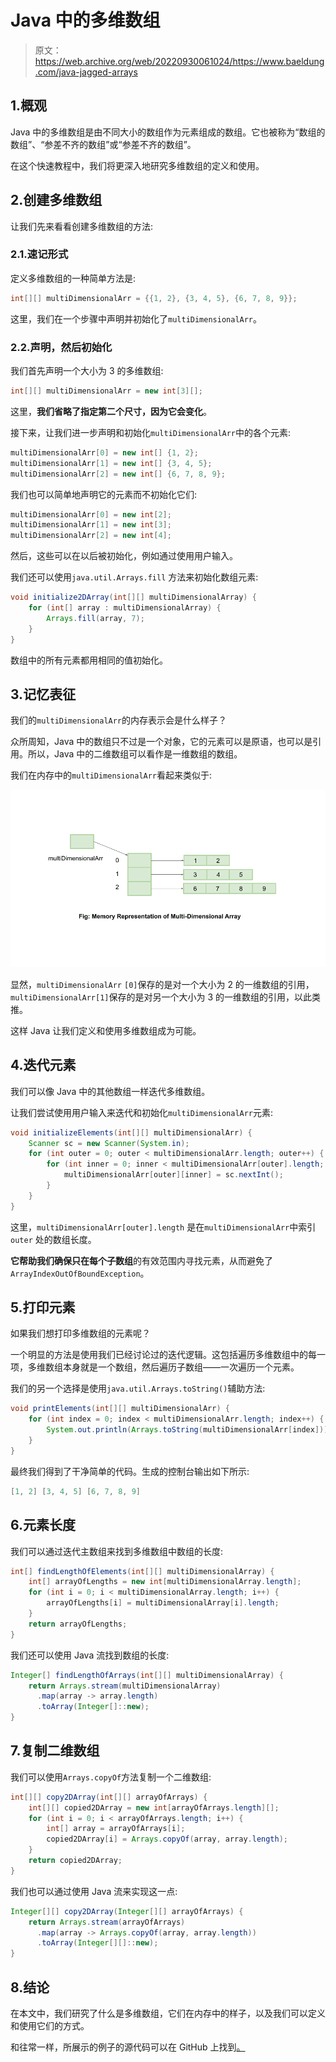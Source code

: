 # Java 中的多维数组

> 原文：<https://web.archive.org/web/20220930061024/https://www.baeldung.com/java-jagged-arrays>

## 1.概观

Java 中的多维数组是由不同大小的数组作为元素组成的数组。它也被称为“数组的数组”、“参差不齐的数组”或“参差不齐的数组”。

在这个快速教程中，我们将更深入地研究多维数组的定义和使用。

## 2.创建多维数组

让我们先来看看创建多维数组的方法:

### 2.1.速记形式

定义多维数组的一种简单方法是:

```java
int[][] multiDimensionalArr = {{1, 2}, {3, 4, 5}, {6, 7, 8, 9}};
```

这里，我们在一个步骤中声明并初始化了`multiDimensionalArr`。

### 2.2.声明，然后初始化

我们首先声明一个大小为 3 的多维数组:

```java
int[][] multiDimensionalArr = new int[3][];
```

这里，**我们省略了指定第二个尺寸，因为它会变化**。

接下来，让我们进一步声明和初始化`multiDimensionalArr`中的各个元素:

```java
multiDimensionalArr[0] = new int[] {1, 2};
multiDimensionalArr[1] = new int[] {3, 4, 5};
multiDimensionalArr[2] = new int[] {6, 7, 8, 9};
```

我们也可以简单地声明它的元素而不初始化它们:

```java
multiDimensionalArr[0] = new int[2];
multiDimensionalArr[1] = new int[3];
multiDimensionalArr[2] = new int[4];
```

然后，这些可以在以后被初始化，例如通过使用用户输入。

我们还可以使用`java.util.Arrays.fill` 方法来初始化数组元素:

```java
void initialize2DArray(int[][] multiDimensionalArray) {
    for (int[] array : multiDimensionalArray) {
        Arrays.fill(array, 7);
    }
} 
```

数组中的所有元素都用相同的值初始化。

## 3.记忆表征

我们的`multiDimensionalArr`的内存表示会是什么样子？

众所周知，Java 中的数组只不过是一个对象，它的元素可以是原语，也可以是引用。所以，Java 中的二维数组可以看作是一维数组的数组。

我们在内存中的`multiDimensionalArr`看起来类似于:

[![multi dimensional array](img/6b288ca82346473addec57e40ca50c0c.png)](/web/20221206041308/https://www.baeldung.com/wp-content/uploads/2020/03/multi-dimensional-array.png)

显然，`multiDimensionalArr` `[0]`保存的是对一个大小为 2 的一维数组的引用， `multiDimensionalArr[1]`保存的是对另一个大小为 3 的一维数组的引用，以此类推。

这样 Java 让我们定义和使用多维数组成为可能。

## 4.迭代元素

我们可以像 Java 中的其他数组一样迭代多维数组。

让我们尝试使用用户输入来迭代和初始化`multiDimensionalArr`元素:

```java
void initializeElements(int[][] multiDimensionalArr) {
    Scanner sc = new Scanner(System.in);
    for (int outer = 0; outer < multiDimensionalArr.length; outer++) {
        for (int inner = 0; inner < multiDimensionalArr[outer].length; inner++) {
            multiDimensionalArr[outer][inner] = sc.nextInt();
        }
    }
}
```

这里，`multiDimensionalArr[outer].length` 是在`multiDimensionalArr`中索引`outer` 处的数组长度。

**它帮助我们确保只在每个子数组**的有效范围内寻找元素，从而避免了`ArrayIndexOutOfBoundException`。

## 5.打印元素

如果我们想打印多维数组的元素呢？

一个明显的方法是使用我们已经讨论过的迭代逻辑。这包括遍历多维数组中的每一项，多维数组本身就是一个数组，然后遍历子数组——一次遍历一个元素。

我们的另一个选择是使用`java.util.Arrays.toString()`辅助方法:

```java
void printElements(int[][] multiDimensionalArr) {
    for (int index = 0; index < multiDimensionalArr.length; index++) {
        System.out.println(Arrays.toString(multiDimensionalArr[index]));
    }
}
```

最终我们得到了干净简单的代码。生成的控制台输出如下所示:

```java
[1, 2] [3, 4, 5] [6, 7, 8, 9]
```

## 6.元素长度

我们可以通过迭代主数组来找到多维数组中数组的长度:

```java
int[] findLengthOfElements(int[][] multiDimensionalArray) {
    int[] arrayOfLengths = new int[multiDimensionalArray.length];
    for (int i = 0; i < multiDimensionalArray.length; i++) {
        arrayOfLengths[i] = multiDimensionalArray[i].length;
    }
    return arrayOfLengths;
}
```

我们还可以使用 Java 流找到数组的长度:

```java
Integer[] findLengthOfArrays(int[][] multiDimensionalArray) {
    return Arrays.stream(multiDimensionalArray)
      .map(array -> array.length)
      .toArray(Integer[]::new);
}
```

## 7.复制二维数组

我们可以使用`Arrays.copyOf`方法复制一个二维数组:

```java
int[][] copy2DArray(int[][] arrayOfArrays) {
    int[][] copied2DArray = new int[arrayOfArrays.length][];
    for (int i = 0; i < arrayOfArrays.length; i++) {
        int[] array = arrayOfArrays[i];
        copied2DArray[i] = Arrays.copyOf(array, array.length);
    }
    return copied2DArray;
}
```

我们也可以通过使用 Java 流来实现这一点:

```java
Integer[][] copy2DArray(Integer[][] arrayOfArrays) {
    return Arrays.stream(arrayOfArrays)
      .map(array -> Arrays.copyOf(array, array.length))
      .toArray(Integer[][]::new);
}
```

## 8.结论

在本文中，我们研究了什么是多维数组，它们在内存中的样子，以及我们可以定义和使用它们的方式。

和往常一样，所展示的例子的源代码可以在 GitHub 上找到[。](https://web.archive.org/web/20221206041308/https://github.com/eugenp/tutorials/tree/master/core-java-modules/core-java-arrays-multidimensional)